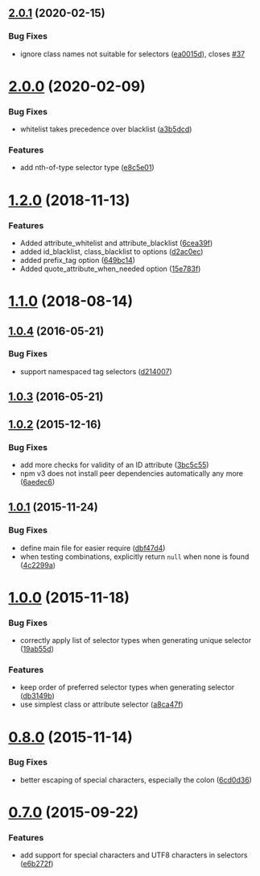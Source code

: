 ## [2.0.1](https://github.com/fczbkk/css-selector-generator/compare/v2.0.0...v2.0.1) (2020-02-15)


### Bug Fixes

* ignore class names not suitable for selectors ([ea0015d](https://github.com/fczbkk/css-selector-generator/commit/ea0015db2575d0df18b428ac97403ac7c6e1a2e2)), closes [#37](https://github.com/fczbkk/css-selector-generator/issues/37)



# [2.0.0](https://github.com/fczbkk/css-selector-generator/compare/v1.2.0...v2.0.0) (2020-02-09)


### Bug Fixes

* whitelist takes precedence over blacklist ([a3b5dcd](https://github.com/fczbkk/css-selector-generator/commit/a3b5dcd1a74a83ea709e986defcd6b90316ef1dc))


### Features

* add nth-of-type selector type ([e8c5e01](https://github.com/fczbkk/css-selector-generator/commit/e8c5e0113c8911c258ff9e404f44237387bf9cae))



<a name="1.2.0"></a>
# [1.2.0](https://github.com/fczbkk/css-selector-generator/compare/v1.1.0...v1.2.0) (2018-11-13)


### Features

* Added attribute_whitelist and attribute_blacklist ([6cea39f](https://github.com/fczbkk/css-selector-generator/commit/6cea39f))
* added id_blacklist, class_blacklist to options ([d2ac0ec](https://github.com/fczbkk/css-selector-generator/commit/d2ac0ec))
* added prefix_tag option ([649bc14](https://github.com/fczbkk/css-selector-generator/commit/649bc14))
* Added quote_attribute_when_needed option ([15e783f](https://github.com/fczbkk/css-selector-generator/commit/15e783f))



<a name="1.1.0"></a>
# [1.1.0](https://github.com/fczbkk/css-selector-generator/compare/v1.0.4...v1.1.0) (2018-08-14)



<a name="1.0.4"></a>
## [1.0.4](https://github.com/fczbkk/css-selector-generator/compare/v1.0.3...v1.0.4) (2016-05-21)


### Bug Fixes

* support namespaced tag selectors ([d214007](https://github.com/fczbkk/css-selector-generator/commit/d214007))



<a name="1.0.3"></a>
## [1.0.3](https://github.com/fczbkk/css-selector-generator/compare/v1.0.2...v1.0.3) (2016-05-21)



<a name="1.0.2"></a>
## [1.0.2](https://github.com/fczbkk/css-selector-generator/compare/v1.0.1...v1.0.2) (2015-12-16)


### Bug Fixes

* add more checks for validity of an ID attribute ([3bc5c55](https://github.com/fczbkk/css-selector-generator/commit/3bc5c55))
* npm v3 does not install peer dependencies automatically any more ([6aedec6](https://github.com/fczbkk/css-selector-generator/commit/6aedec6))



<a name="1.0.1"></a>
## [1.0.1](https://github.com/fczbkk/css-selector-generator/compare/v1.0.0...v1.0.1) (2015-11-24)


### Bug Fixes

* define main file for easier require ([dbf47d4](https://github.com/fczbkk/css-selector-generator/commit/dbf47d4))
* when testing combinations, explicitly return `null` when none is found ([4c2299a](https://github.com/fczbkk/css-selector-generator/commit/4c2299a))



<a name="1.0.0"></a>
# [1.0.0](https://github.com/fczbkk/css-selector-generator/compare/v0.8.0...v1.0.0) (2015-11-18)


### Bug Fixes

* correctly apply list of selector types when generating unique selector ([19ab55d](https://github.com/fczbkk/css-selector-generator/commit/19ab55d))

### Features

* keep order of preferred selector types when generating selector ([db3149b](https://github.com/fczbkk/css-selector-generator/commit/db3149b))
* use simplest class or attribute selector ([a8ca47f](https://github.com/fczbkk/css-selector-generator/commit/a8ca47f))



<a name="0.8.0"></a>
# [0.8.0](https://github.com/fczbkk/css-selector-generator/compare/v0.7.0...v0.8.0) (2015-11-14)


### Bug Fixes

* better escaping of special characters, especially the colon ([6cd0d36](https://github.com/fczbkk/css-selector-generator/commit/6cd0d36))



<a name="0.7.0"></a>
# [0.7.0](https://github.com/fczbkk/css-selector-generator/compare/v0.6.0...v0.7.0) (2015-09-22)


### Features

* add support for special characters and UTF8 characters in selectors ([e6b272f](https://github.com/fczbkk/css-selector-generator/commit/e6b272f))



